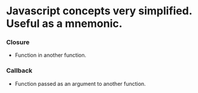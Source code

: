 # Javascript concepts very simplified. Useful as a mnemonic.

### Closure

* Function in another function.

### Callback

* Function passed as an argument to another function.